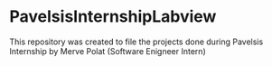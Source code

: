 # PavelsisInternshipLabview
This repository was created to file the projects done during Pavelsis Internship by Merve Polat (Software Enigneer Intern)
